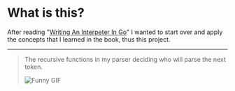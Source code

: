 # What is this?
After reading "[Writing An Interpeter In Go](https://interpreterbook.com/)" I wanted to start over and apply the concepts that I learned in the book, thus this project.

--------------


> The recursive functions in my parser deciding who will parse the next token.
>
> ![Funny GIF](https://media4.giphy.com/media/v1.Y2lkPTc5MGI3NjExYXpmOXB3a2tpOXJ6eG5jdDVqbXFwMnh5MmNvdm1oNjIwaDQyczI5YiZlcD12MV9pbnRlcm5hbF9naWZfYnlfaWQmY3Q9Zw/rjZii4RTL6I0M/giphy.gif) 


